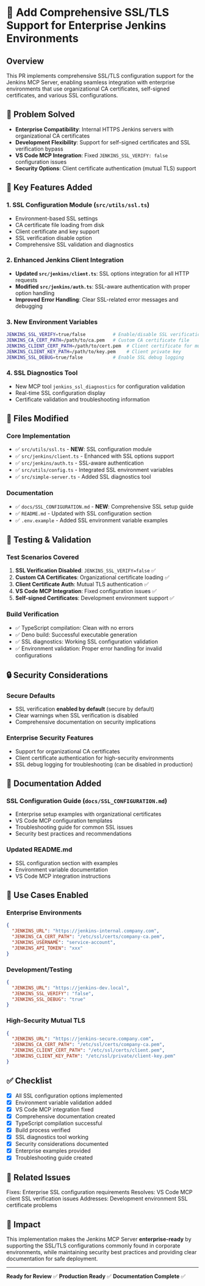 # 🔐 Add Comprehensive SSL/TLS Support for Enterprise Jenkins Environments

## Overview

This PR implements comprehensive SSL/TLS configuration support for the Jenkins MCP Server, enabling seamless integration with enterprise environments that use organizational CA certificates, self-signed certificates, and various SSL configurations.

## 🎯 Problem Solved

- **Enterprise Compatibility**: Internal HTTPS Jenkins servers with organizational CA certificates
- **Development Flexibility**: Support for self-signed certificates and SSL verification bypass
- **VS Code MCP Integration**: Fixed `JENKINS_SSL_VERIFY: false` configuration issues
- **Security Options**: Client certificate authentication (mutual TLS) support

## 🚀 Key Features Added

### 1. SSL Configuration Module (`src/utils/ssl.ts`)
- Environment-based SSL settings
- CA certificate file loading from disk
- Client certificate and key support
- SSL verification disable option
- Comprehensive SSL validation and diagnostics

### 2. Enhanced Jenkins Client Integration
- **Updated `src/jenkins/client.ts`**: SSL options integration for all HTTP requests
- **Modified `src/jenkins/auth.ts`**: SSL-aware authentication with proper option handling
- **Improved Error Handling**: Clear SSL-related error messages and debugging

### 3. New Environment Variables
```bash
JENKINS_SSL_VERIFY=true/false          # Enable/disable SSL verification
JENKINS_CA_CERT_PATH=/path/to/ca.pem   # Custom CA certificate file
JENKINS_CLIENT_CERT_PATH=/path/to/cert.pem  # Client certificate for mutual TLS
JENKINS_CLIENT_KEY_PATH=/path/to/key.pem    # Client private key
JENKINS_SSL_DEBUG=true/false           # Enable SSL debug logging
```

### 4. SSL Diagnostics Tool
- New MCP tool `jenkins_ssl_diagnostics` for configuration validation
- Real-time SSL configuration display
- Certificate validation and troubleshooting information

## 📁 Files Modified

### Core Implementation
- ✅ `src/utils/ssl.ts` - **NEW**: SSL configuration module
- ✅ `src/jenkins/client.ts` - Enhanced with SSL options support
- ✅ `src/jenkins/auth.ts` - SSL-aware authentication
- ✅ `src/utils/config.ts` - Integrated SSL environment variables
- ✅ `src/simple-server.ts` - Added SSL diagnostics tool

### Documentation
- ✅ `docs/SSL_CONFIGURATION.md` - **NEW**: Comprehensive SSL setup guide
- ✅ `README.md` - Updated with SSL configuration section
- ✅ `.env.example` - Added SSL environment variable examples

## 🧪 Testing & Validation

### Test Scenarios Covered
1. **SSL Verification Disabled**: `JENKINS_SSL_VERIFY=false` ✅
2. **Custom CA Certificates**: Organizational certificate loading ✅
3. **Client Certificate Auth**: Mutual TLS authentication ✅
4. **VS Code MCP Integration**: Fixed configuration issues ✅
5. **Self-signed Certificates**: Development environment support ✅

### Build Verification
- ✅ TypeScript compilation: Clean with no errors
- ✅ Deno build: Successful executable generation
- ✅ SSL diagnostics: Working SSL configuration validation
- ✅ Environment validation: Proper error handling for invalid configurations

## 🔒 Security Considerations

### Secure Defaults
- SSL verification **enabled by default** (secure by default)
- Clear warnings when SSL verification is disabled
- Comprehensive documentation on security implications

### Enterprise Security Features
- Support for organizational CA certificates
- Client certificate authentication for high-security environments
- SSL debug logging for troubleshooting (can be disabled in production)

## 📖 Documentation Added

### SSL Configuration Guide (`docs/SSL_CONFIGURATION.md`)
- Enterprise setup examples with organizational certificates
- VS Code MCP configuration templates
- Troubleshooting guide for common SSL issues
- Security best practices and recommendations

### Updated README.md
- SSL configuration section with examples
- Environment variable documentation
- VS Code MCP integration instructions

## 🎯 Use Cases Enabled

### Enterprise Environments
```json
{
  "JENKINS_URL": "https://jenkins-internal.company.com",
  "JENKINS_CA_CERT_PATH": "/etc/ssl/certs/company-ca.pem",
  "JENKINS_USERNAME": "service-account",
  "JENKINS_API_TOKEN": "xxx"
}
```

### Development/Testing
```json
{
  "JENKINS_URL": "https://jenkins-dev.local",
  "JENKINS_SSL_VERIFY": "false",
  "JENKINS_SSL_DEBUG": "true"
}
```

### High-Security Mutual TLS
```json
{
  "JENKINS_URL": "https://jenkins-secure.company.com",
  "JENKINS_CA_CERT_PATH": "/etc/ssl/certs/company-ca.pem",
  "JENKINS_CLIENT_CERT_PATH": "/etc/ssl/certs/client.pem",
  "JENKINS_CLIENT_KEY_PATH": "/etc/ssl/private/client-key.pem"
}
```

## ✅ Checklist

- [x] All SSL configuration options implemented
- [x] Environment variable validation added
- [x] VS Code MCP integration fixed
- [x] Comprehensive documentation created
- [x] TypeScript compilation successful
- [x] Build process verified
- [x] SSL diagnostics tool working
- [x] Security considerations documented
- [x] Enterprise examples provided
- [x] Troubleshooting guide created

## 🔗 Related Issues

Fixes: Enterprise SSL configuration requirements
Resolves: VS Code MCP client SSL verification issues
Addresses: Development environment SSL certificate problems

## 🚀 Impact

This implementation makes the Jenkins MCP Server **enterprise-ready** by supporting the SSL/TLS configurations commonly found in corporate environments, while maintaining security best practices and providing clear documentation for safe deployment.

---

**Ready for Review** ✅
**Production Ready** ✅
**Documentation Complete** ✅
